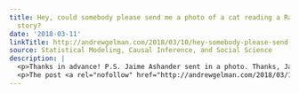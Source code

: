 ```yaml
---
title: Hey, could somebody please send me a photo of a cat reading a Raymond Carver
  story?
date: '2018-03-11'
linkTitle: http://andrewgelman.com/2018/03/10/hey-somebody-please-send-photo-cat-reading-raymond-carver-story/
source: Statistical Modeling, Causal Inference, and Social Science
description: |
  <p>Thanks in advance! P.S. Jaime Ashander sent in a photo. Thanks, Jaime!</p>
  <p>The post <a rel="nofollow" href="http://andrewgelman.com/2018/03/10/hey-somebody-please-send-photo-cat-reading-raymond-carver-story/">Hey, could somebody please send me a photo of a cat reading a Raymond Carver story?</a> appeared first on <a rel="nofollow" href="http://andrewgelman.com">Statistical Modeling, Causal Inference, and Social Science</a>.</p>
---
```

